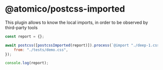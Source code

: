 # @atomico/postcss-imported

This plugin allows to know the local imports, in order to be observed by third-party tools

```js
const report = {};

await postcss([postcssImported(report)]).process(`@import "./deep-1.css";`, {
    from: "./tests/demo.css",
});

console.log(report);
```
